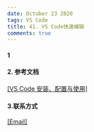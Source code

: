 ```yaml
---
date: October 23 2020
tags: VS Code
title: 41. VS Code快速编辑
comments: true
---
```

#### 1

#### 2. 参考文档

[[VS Code 安装、配置与使用]](https://web-oyster.github.io/2020/10/23/VSCode/Tutorial/VS%20Code%E5%AE%89%E8%A3%85%E3%80%81%E9%85%8D%E7%BD%AE%E4%B8%8E%E4%BD%BF%E7%94%A8/)

#### 3.联系方式

[[Email]](yuanmin8888@outlook.com)